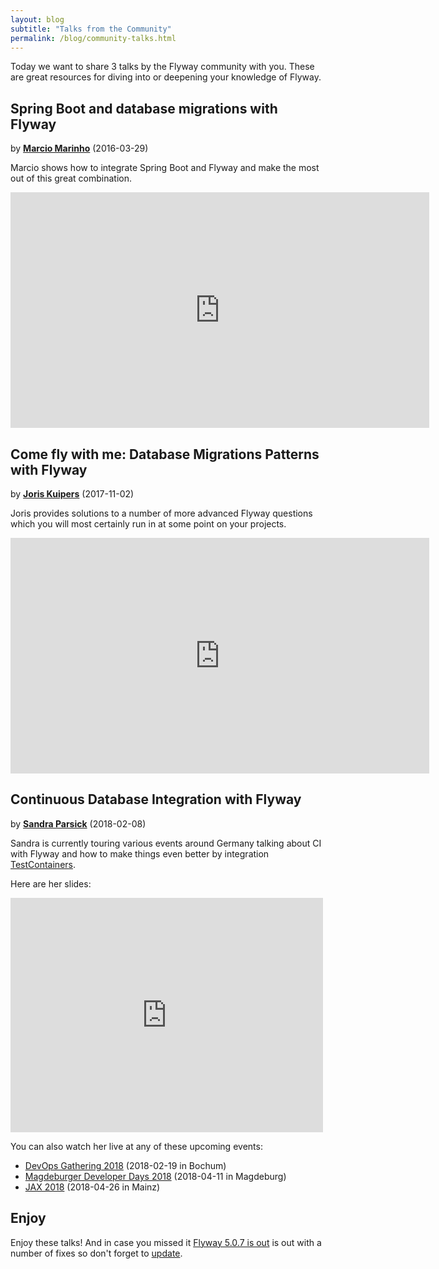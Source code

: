 ```yaml
---
layout: blog
subtitle: "Talks from the Community"
permalink: /blog/community-talks.html
---
```

Today we want to share 3 talks by the Flyway community with you. These are great resources for diving into or
deepening your knowledge of Flyway.

## Spring Boot and database migrations with Flyway
by **[Marcio Marinho](https://twitter.com/marciomarinho)** (2016-03-29)

Marcio shows how to integrate Spring Boot and Flyway and make the most out of this great combination.

<iframe width="670" height="377" src="https://www.youtube.com/embed/_7BuLOCRJc4" frameborder="0" allowfullscreen></iframe>

## Come fly with me: Database Migrations Patterns with Flyway
by **[Joris Kuipers](https://twitter.com/jkuipers)** (2017-11-02)

Joris provides solutions to a number of more advanced Flyway questions which you will most certainly run in at some
point on your projects.

<iframe width="670" height="377" src="https://www.youtube.com/embed/x7U3zBV5DyQ" frameborder="0" allowfullscreen></iframe>

## Continuous Database Integration with Flyway
by **[Sandra Parsick](https://twitter.com/SandraParsick)** (2018-02-08)

Sandra is currently touring various events around Germany talking about CI with Flyway and how to make things even better
by integration [TestContainers](https://www.testcontainers.org/).

Here are her slides:

<embed src="https://drive.google.com/viewerng/viewer?embedded=true&url=https://github.com/sparsick/flyway-talk/raw/jugostfalen-18/slides/2018.02%20-%20JUG%20Ostfalen%20-%20Continuous%20Database%20Integration%20mit%20Flyway.pdf" width="500" height="375">

You can also watch her live at any of these upcoming events:
- [DevOps Gathering 2018](https://www.sandra-parsick.de/talk/cdbi-flyway-devopsgatering/) (2018-02-19 in Bochum)
- [Magdeburger Developer Days 2018](https://md-devdays.de/Act?id=51) (2018-04-11 in Magdeburg)
- [JAX 2018](https://jax.de/devops-continuous-delivery/continuous-database-integration-mit-flyway/) (2018-04-26 in Mainz)

## Enjoy

Enjoy these talks! And in case you missed it [Flyway 5.0.7 is out](/documentation/releaseNotes#5.0.7) is out with a
number of fixes so don't forget to [update](/download).
